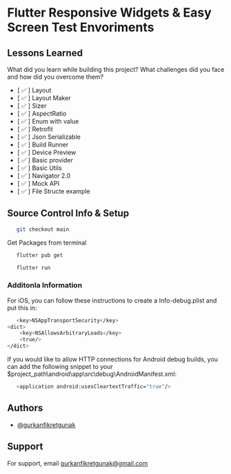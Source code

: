 
# Flutter Responsive Widgets & Easy Screen Test Envoriments

## Lessons Learned

What did you learn while building this project? What challenges did you face and how did you overcome them?

- [ ✅ ]  Layout
- [ ✅ ]  Layout Maker
- [ ✅ ]  Sizer
- [ ✅ ]  AspectRatio
- [ ✅ ]  Enum with value
- [ ✅ ]  Retrofit
- [ ✅ ]  Json Serializable
- [ ✅ ]  Build Runner
- [ ✅ ]  Device Preview
- [ ✅ ]  Basic provider
- [ ✅ ]  Basic Utils
- [ ✅ ]  Navigator 2.0
- [ ✅ ]  Mock API
- [ ✅ ]  File Structe example

## Source Control Info & Setup

```bash
   git checkout main 
```

Get Packages from terminal

```bash
   flutter pub get
```

```bash
   flutter run 
```

### Additonla Information

For iOS, you can follow these instructions to create a Info-debug.plist and put this in:

```bash
   <key>NSAppTransportSecurity</key>
<dict>
    <key>NSAllowsArbitraryLoads</key>
    <true/>
</dict>

```

If you would like to allow HTTP connections for Android debug builds, you can add the following snippet to your $project_path\android\app\src\debug\AndroidManifest.xml:

```bash
   <application android:usesCleartextTraffic="true"/>
```

## Authors

- [@gurkanfikretgunak](https://www.github.com/gurkanfikretgunak)

## Support

For support, email gurkanfikretgunak@gmail.com
